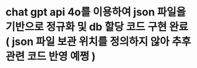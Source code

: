# chat gpt api 4o를 이용하여 json 파일을 기반으로 정규화 및 db 할당 코드 구현 완료 ( json 파일 보관 위치를 정의하지 않아 추후 관련 코드 반영 예쩡 )